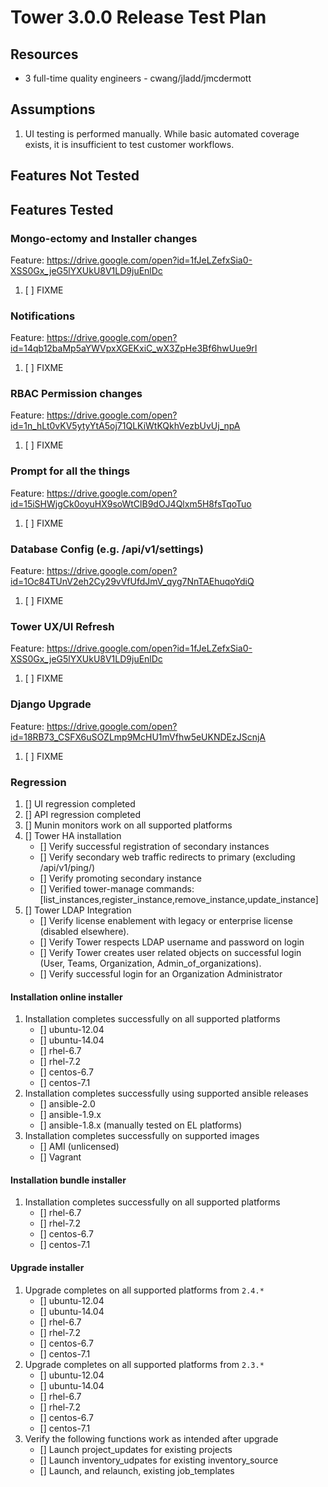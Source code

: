 # Tower 3.0.0 Release Test Plan

## Resources
* 3 full-time quality engineers - cwang/jladd/jmcdermott

## Assumptions
1. UI testing is performed manually.  While basic automated coverage exists, it is insufficient to test customer workflows.

## Features Not Tested

## Features Tested

### Mongo-ectomy and Installer changes
Feature: https://drive.google.com/open?id=1fJeLZefxSia0-XSS0Gx_jeG5lYXUkU8V1LD9juEnlDc

1. [ ] FIXME

### Notifications
Feature: https://drive.google.com/open?id=14qb12baMp5aYWVpxXGEKxiC_wX3ZpHe3Bf6hwUue9rI

1. [ ] FIXME

### RBAC Permission changes
Feature: https://drive.google.com/open?id=1n_hLt0vKV5ytyYtA5oj71QLKiWtKQkhVezbUvUj_npA

1. [ ] FIXME

### Prompt for all the things
Feature: https://drive.google.com/open?id=15iSHWjgCk0oyuHX9soWtClB9dOJ4Qlxm5H8fsTqoTuo

1. [ ] FIXME

### Database Config (e.g. /api/v1/settings)
Feature: https://drive.google.com/open?id=1Oc84TUnV2eh2Cy29vVfUfdJmV_qyg7NnTAEhuqoYdiQ

1. [ ] FIXME
 
### Tower UX/UI Refresh
Feature: https://drive.google.com/open?id=1fJeLZefxSia0-XSS0Gx_jeG5lYXUkU8V1LD9juEnlDc

1. [ ] FIXME

### Django Upgrade
Feature: https://drive.google.com/open?id=18RB73_CSFX6uSOZLmp9McHU1mVfhw5eUKNDEzJScnjA

1. [ ] FIXME

### Regression
1. [] UI regression completed
1. [] API regression completed
1. [] Munin monitors work on all supported platforms
1. [] Tower HA installation
    * [] Verify successful registration of secondary instances
    * [] Verify secondary web traffic redirects to primary (excluding /api/v1/ping/)
    * [] Verify promoting secondary instance
    * [] Verified tower-manage commands: [list_instances,register_instance,remove_instance,update_instance]
1. [] Tower LDAP Integration
    * [] Verify license enablement with legacy or enterprise license (disabled elsewhere).
    * [] Verify Tower respects LDAP username and password on login
    * [] Verify Tower creates user related objects on successful login (User, Teams, Organization, Admin_of_organizations).
    * [] Verify successful login for an Organization Administrator

#### Installation online installer
1. Installation completes successfully on all supported platforms
    * [] ubuntu-12.04
    * [] ubuntu-14.04
    * [] rhel-6.7
    * [] rhel-7.2
    * [] centos-6.7
    * [] centos-7.1
1. Installation completes successfully using supported ansible releases
    * [] ansible-2.0
    * [] ansible-1.9.x
    * [] ansible-1.8.x (manually tested on EL platforms)
1. Installation completes successfully on supported images
    * [] AMI (unlicensed)
    * [] Vagrant

#### Installation bundle installer
1. Installation completes successfully on all supported platforms
    * [] rhel-6.7
    * [] rhel-7.2
    * [] centos-6.7
    * [] centos-7.1

#### Upgrade installer
1. Upgrade completes on all supported platforms from `2.4.*`
    * [] ubuntu-12.04
    * [] ubuntu-14.04
    * [] rhel-6.7
    * [] rhel-7.2
    * [] centos-6.7
    * [] centos-7.1
1. Upgrade completes on all supported platforms from `2.3.*`
    * [] ubuntu-12.04
    * [] ubuntu-14.04
    * [] rhel-6.7
    * [] rhel-7.2
    * [] centos-6.7
    * [] centos-7.1
1. Verify the following functions work as intended after upgrade
    * [] Launch project_updates for existing projects
    * [] Launch inventory_udpates for existing inventory_source
    * [] Launch, and relaunch, existing job_templates
